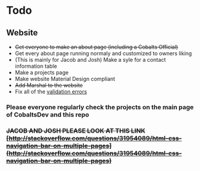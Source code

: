 # Todo  
   ## Website  
       
   - ~~Get everyone to make an about page (including a Cobalts Official)~~
   - Get every about page running normaly and customized to owners liking 
   - (This is mainly for Jacob and Josh) Make a syle for a contact information table  
   - Make a projects page  
   - Make website Material Design compliant
   - ~~Add Marshal to the website~~
   - Fix all of the [validation errors](https://validator.w3.org/nu/?doc=https%3A%2F%2Fcobaltsdev.github.io%2F)
   
   
### Please everyone regularly check the projects on the main page of CobaltsDev and this repo 
 
### ~~JACOB AND JOSH PLEASE LOOK AT THIS LINK [http://stackoverflow.com/questions/31954089/html-css-navigation-bar-on-multiple-pages](http://stackoverflow.com/questions/31954089/html-css-navigation-bar-on-multiple-pages)~~
